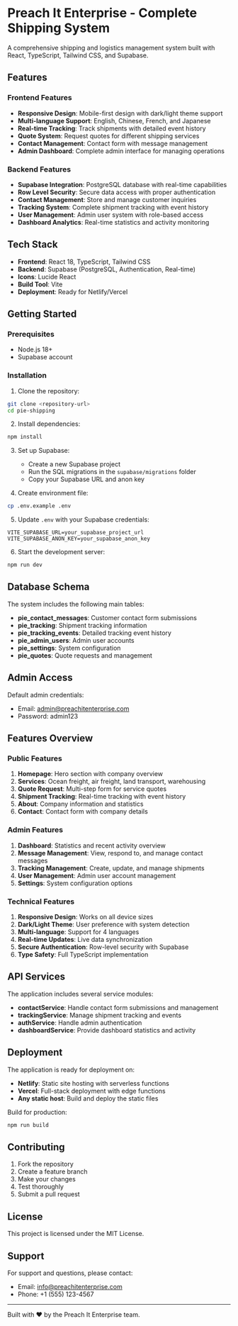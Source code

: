 # Preach It Enterprise - Complete Shipping System

A comprehensive shipping and logistics management system built with React, TypeScript, Tailwind CSS, and Supabase.

## Features

### Frontend Features
- **Responsive Design**: Mobile-first design with dark/light theme support
- **Multi-language Support**: English, Chinese, French, and Japanese
- **Real-time Tracking**: Track shipments with detailed event history
- **Quote System**: Request quotes for different shipping services
- **Contact Management**: Contact form with message management
- **Admin Dashboard**: Complete admin interface for managing operations

### Backend Features
- **Supabase Integration**: PostgreSQL database with real-time capabilities
- **Row Level Security**: Secure data access with proper authentication
- **Contact Management**: Store and manage customer inquiries
- **Tracking System**: Complete shipment tracking with event history
- **User Management**: Admin user system with role-based access
- **Dashboard Analytics**: Real-time statistics and activity monitoring

## Tech Stack

- **Frontend**: React 18, TypeScript, Tailwind CSS
- **Backend**: Supabase (PostgreSQL, Authentication, Real-time)
- **Icons**: Lucide React
- **Build Tool**: Vite
- **Deployment**: Ready for Netlify/Vercel

## Getting Started

### Prerequisites
- Node.js 18+ 
- Supabase account

### Installation

1. Clone the repository:
```bash
git clone <repository-url>
cd pie-shipping
```

2. Install dependencies:
```bash
npm install
```

3. Set up Supabase:
   - Create a new Supabase project
   - Run the SQL migrations in the `supabase/migrations` folder
   - Copy your Supabase URL and anon key

4. Create environment file:
```bash
cp .env.example .env
```

5. Update `.env` with your Supabase credentials:
```
VITE_SUPABASE_URL=your_supabase_project_url
VITE_SUPABASE_ANON_KEY=your_supabase_anon_key
```

6. Start the development server:
```bash
npm run dev
```

## Database Schema

The system includes the following main tables:

- **pie_contact_messages**: Customer contact form submissions
- **pie_tracking**: Shipment tracking information
- **pie_tracking_events**: Detailed tracking event history
- **pie_admin_users**: Admin user accounts
- **pie_settings**: System configuration
- **pie_quotes**: Quote requests and management

## Admin Access

Default admin credentials:
- Email: admin@preachitenterprise.com
- Password: admin123

## Features Overview

### Public Features
1. **Homepage**: Hero section with company overview
2. **Services**: Ocean freight, air freight, land transport, warehousing
3. **Quote Request**: Multi-step form for service quotes
4. **Shipment Tracking**: Real-time tracking with event history
5. **About**: Company information and statistics
6. **Contact**: Contact form with company details

### Admin Features
1. **Dashboard**: Statistics and recent activity overview
2. **Message Management**: View, respond to, and manage contact messages
3. **Tracking Management**: Create, update, and manage shipments
4. **User Management**: Admin user account management
5. **Settings**: System configuration options

### Technical Features
1. **Responsive Design**: Works on all device sizes
2. **Dark/Light Theme**: User preference with system detection
3. **Multi-language**: Support for 4 languages
4. **Real-time Updates**: Live data synchronization
5. **Secure Authentication**: Row-level security with Supabase
6. **Type Safety**: Full TypeScript implementation

## API Services

The application includes several service modules:

- **contactService**: Handle contact form submissions and management
- **trackingService**: Manage shipment tracking and events
- **authService**: Handle admin authentication
- **dashboardService**: Provide dashboard statistics and activity

## Deployment

The application is ready for deployment on:

- **Netlify**: Static site hosting with serverless functions
- **Vercel**: Full-stack deployment with edge functions
- **Any static host**: Build and deploy the static files

Build for production:
```bash
npm run build
```

## Contributing

1. Fork the repository
2. Create a feature branch
3. Make your changes
4. Test thoroughly
5. Submit a pull request

## License

This project is licensed under the MIT License.

## Support

For support and questions, please contact:
- Email: info@preachitenterprise.com
- Phone: +1 (555) 123-4567

---

Built with ❤️ by the Preach It Enterprise team.